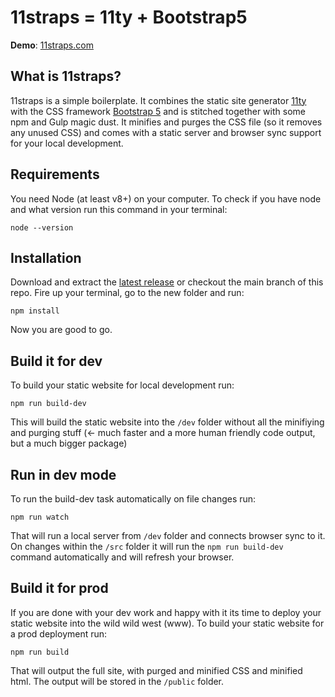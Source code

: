 # 11straps = 11ty + Bootstrap5

**Demo**: <a href="https://11straps.com" target="_blank">11straps.com</a>

## What is 11straps?
11straps is a simple boilerplate. It combines the static site generator <a href="https://www.11ty.dev/" target="_blank">11ty</a> with the CSS framework <a href="https://getbootstrap.com/" target="_blank">Bootstrap 5</a> and is stitched together with some npm and Gulp magic dust. It minifies and purges the CSS file (so it removes any unused CSS) and comes with a static server and browser sync support for your local development.

## Requirements
You need Node (at least v8+) on your computer. To check if you have node and what version run this command in your terminal:
```
node --version
```

## Installation
Download and extract the [latest release](https://github.com/holger1411/11straps/releases) or checkout the main branch of this repo.
Fire up your terminal, go to the new folder and run:
```
npm install
```
Now you are good to go.

## Build it for dev
To build your static website for local development run:
```
npm run build-dev
```
This will build the static website into the `/dev` folder without all the minifiying and purging stuff (<- much faster and a more human friendly code output, but a much bigger package)

## Run in dev mode
To run the build-dev task automatically on file changes run:
```
npm run watch
```
That will run a local server from `/dev` folder and connects browser sync to it. On changes within the `/src` folder it will run the `npm run build-dev` command automatically and will refresh your browser.

## Build it for prod
If you are done with your dev work and happy with it its time to deploy your static website into the wild wild west (www). To build your static website for a prod deployment run:
```
npm run build
```
That will output the full site, with purged and minified CSS and minified html. The output will be stored in the `/public` folder. 
